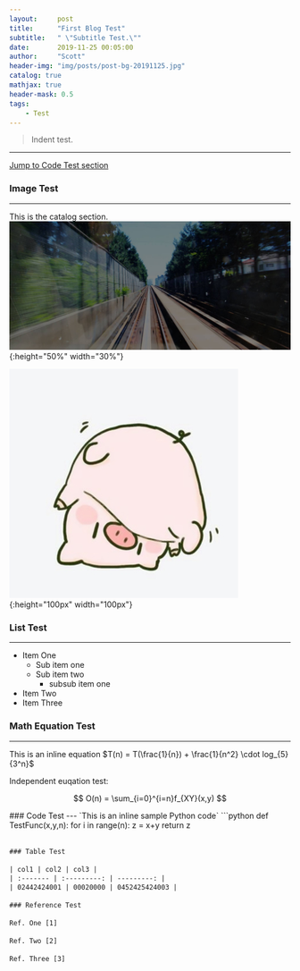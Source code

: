```yaml
---
layout:     post
title:      "First Blog Test"
subtitle:   " \"Subtitle Test.\""
date:       2019-11-25 00:05:00
author:     "Scott"
header-img: "img/posts/post-bg-20191125.jpg"
catalog: true
mathjax: true
header-mask: 0.5
tags:
    - Test
---
```


> Indent test.
---

[Jump to Code Test section ](#codetest) 



### Image Test
---
This is the catalog section. 
![Insert Image Test](/img/posts/post-bg-20191125.jpg){:height="50%" width="30%"}

![Scott Jing](/img/scott.jpg){:height="100px" width="100px"}


### List Test
---
- Item One
  - Sub item one
  - Sub item two
    - subsub item one
- Item Two
- Item Three

### Math Equation Test
---
This is an inline equation $T(n) = T(\frac{1}{n}) + \frac{1}{n^2} \cdot log_{5}{3^n}$

Independent euqation test: 

$$
O(n) = \sum_{i=0}^{i=n}f_{XY}(x,y)
$$

<p id = "codetest"></p>
### Code Test
---
`This is an inline sample Python code`
```python
def TestFunc(x,y,n):
    for i in range(n):
        z = x+y
    return z

```

### Table Test

| col1 | col2 | col3 |
| :------- | :---------: | ---------: |
| 02442424001 | 00020000 | 0452425424003 |

### Reference Test 

Ref. One [1] 

Ref. Two [2]

Ref. Three [3]

